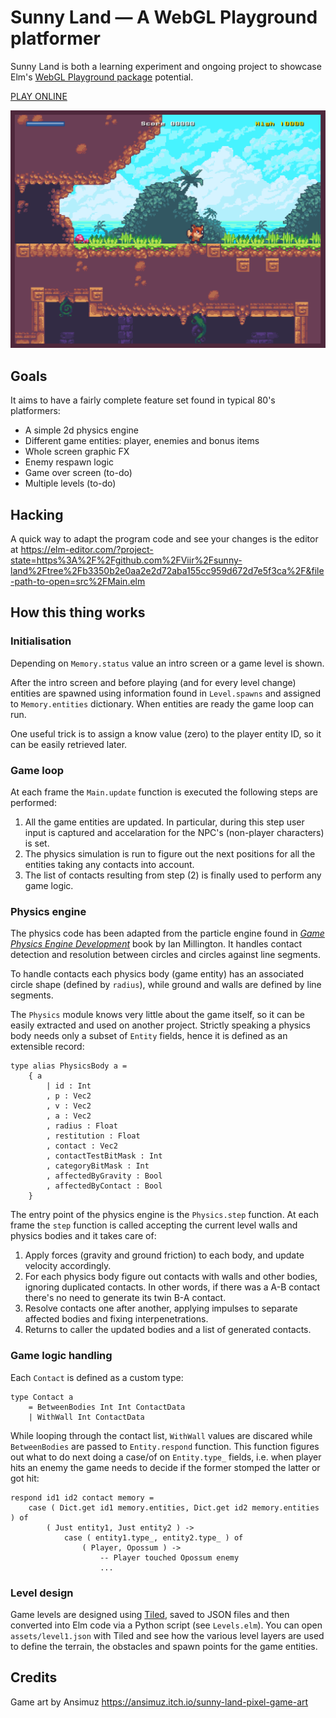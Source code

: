 # Sunny Land — A WebGL Playground platformer

Sunny Land is both a learning experiment and ongoing project to showcase Elm's [WebGL Playground package][1] potential.

[PLAY ONLINE][4]

![Sunny Land level](./assets/screenshot.png)

## Goals

It aims to have a fairly complete feature set found in typical 80's platformers:

- A simple 2d physics engine
- Different game entities: player, enemies and bonus items
- Whole screen graphic FX
- Enemy respawn logic
- Game over screen (to-do)
- Multiple levels (to-do)

## Hacking

A quick way to adapt the program code and see your changes is the editor at https://elm-editor.com/?project-state=https%3A%2F%2Fgithub.com%2FViir%2Fsunny-land%2Ftree%2Fb3350b2e0aa2e2d72aba155cc959d672d7e5f3ca%2F&file-path-to-open=src%2FMain.elm

## How this thing works

### Initialisation

Depending on `Memory.status` value an intro screen or a game level is shown.

After the intro screen and before playing (and for every level change) entities are spawned using information found in `Level.spawns` and assigned to `Memory.entities` dictionary. When entities are ready the game loop can run.

One useful trick is to assign a know value (zero) to the player entity ID, so it can be easily retrieved later. 

### Game loop

At each frame the `Main.update` function is executed the following steps are performed:

1. All the game entities are updated. In particular, during this step user input is captured and accelaration for the NPC's (non-player characters) is set.
2. The physics simulation is run to figure out the next positions for all the entities taking any contacts into account.
3. The list of contacts resulting from step (2) is finally used to perform any game logic.

### Physics engine

The physics code has been adapted from the particle engine found in _[Game Physics Engine Development][2]_ book by Ian Millington. It handles contact detection and resolution between circles and circles against line segments.

To handle contacts each physics body (game entity) has an associated circle shape (defined by `radius`), while ground and walls are defined by line segments. 

The `Physics` module knows very little about the game itself, so it can be easily extracted and used on another project. Strictly speaking a physics body needs only a subset of `Entity` fields, hence it is defined as an extensible record:

```
type alias PhysicsBody a =
    { a
        | id : Int
        , p : Vec2
        , v : Vec2
        , a : Vec2
        , radius : Float
        , restitution : Float
        , contact : Vec2
        , contactTestBitMask : Int
        , categoryBitMask : Int
        , affectedByGravity : Bool
        , affectedByContact : Bool
    }
```

The entry point of the physics engine is the `Physics.step` function. At each frame the `step` function is called accepting the current level walls and physics bodies and it takes care of:

1. Apply forces (gravity and ground friction) to each body, and update velocity accordingly.
1. For each physics body figure out contacts with walls and other bodies, ignoring duplicated contacts. In other words, if there was a A-B contact there's no need to generate its twin B-A contact.
1. Resolve contacts one after another, applying impulses to separate affected bodies and fixing interpenetrations.
1. Returns to caller the updated bodies and a list of generated contacts.

### Game logic handling

Each `Contact` is defined as a custom type:

```
type Contact a
    = BetweenBodies Int Int ContactData
    | WithWall Int ContactData
```

While looping through the contact list, `WithWall` values are discared while `BetweenBodies` are passed to `Entity.respond` function. This function figures out what to do next doing a case/of on `Entity.type_` fields, i.e. when player hits an enemy the game needs to decide if the former stomped the latter or got hit:

```
respond id1 id2 contact memory =
    case ( Dict.get id1 memory.entities, Dict.get id2 memory.entities ) of
        ( Just entity1, Just entity2 ) ->
            case ( entity1.type_, entity2.type_ ) of
                ( Player, Opossum ) ->
                    -- Player touched Opossum enemy
                    ...
```

### Level design

Game levels are designed using [Tiled][3], saved to JSON files and then converted into Elm code via a Python script (see `Levels.elm`). You can open `assets/level1.json` with Tiled and see how the various level layers are used to define the terrain, the obstacles and spawn points for the game entities.

## Credits

Game art by Ansimuz <https://ansimuz.itch.io/sunny-land-pixel-game-art>

[1]: https://package.elm-lang.org/packages/justgook/webgl-playground/latest/
[2]: https://www.amazon.it/Game-Physics-Engine-Development-Commercial-Grade/dp/0123819768
[3]: https://www.mapeditor.org
[4]: https://elm-editor.com/?project-state=https%3A%2F%2Fgithub.com%2FViir%2Fsunny-land%2Ftree%2Fb3350b2e0aa2e2d72aba155cc959d672d7e5f3ca%2F&file-path-to-open=src%2FMain.elm